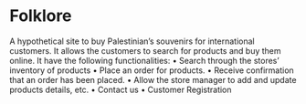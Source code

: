 # Folklore
A hypothetical site to buy Palestinian’s souvenirs for international customers. It allows the customers to search for products and buy them online. It have the following functionalities:  • Search through the stores’ inventory of products  • Place an order for products. • Receive confirmation that an order has been placed.  • Allow the store manager to add and update products details, etc.  • Contact us • Customer Registration 
